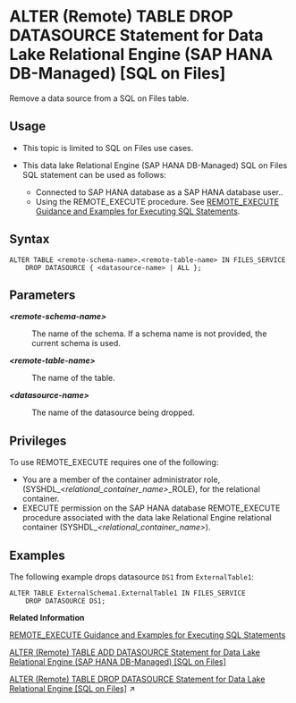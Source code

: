 <!-- loio1e570afca5014f4098f36be8db1129b6 -->

# ALTER \(Remote\) TABLE DROP DATASOURCE Statement for Data Lake Relational Engine \(SAP HANA DB-Managed\) \[SQL on Files\]

Remove a data source from a SQL on Files table.



<a name="loio1e570afca5014f4098f36be8db1129b6__section_inj_b3b_nqb"/>

## Usage

-   This topic is limited to SQL on Files use cases.

-   This data lake Relational Engine \(SAP HANA DB-Managed\) SQL on Files SQL statement can be used as follows:

    -   Connected to SAP HANA database as a SAP HANA database user..
    -   Using the REMOTE\_EXECUTE procedure. See [REMOTE\_EXECUTE Guidance and Examples for Executing SQL Statements](../030-sql-statements/remote-execute-guidance-and-examples-for-executing-sql-statements-fd99ac0.md).





<a name="loio1e570afca5014f4098f36be8db1129b6__section_f45_23b_nqb"/>

## Syntax

```
ALTER TABLE <remote-schema-name>.<remote-table-name> IN FILES_SERVICE 
	DROP DATASOURCE { <datasource-name> | ALL };
```



<a name="loio1e570afca5014f4098f36be8db1129b6__section_iww_23b_nqb"/>

## Parameters


<dl>
<dt><b>

*<remote-schema-name\>*

</b></dt>
<dd>

The name of the schema. If a schema name is not provided, the current schema is used.



</dd><dt><b>

*<remote-table-name\>*

</b></dt>
<dd>

The name of the table.



</dd><dt><b>

*<datasource-name\>*

</b></dt>
<dd>

The name of the datasource being dropped.



</dd>
</dl>



<a name="loio1e570afca5014f4098f36be8db1129b6__section_srk_zhb_nqb"/>

## Privileges

To use REMOTE\_EXECUTE requires one of the following:

-   You are a member of the container administrator role, \(SYSHDL\_*<relational\_container\_name\>*\_ROLE\), for the relational container.
-   EXECUTE permission on the SAP HANA database REMOTE\_EXECUTE procedure associated with the data lake Relational Engine relational container \(SYSHDL\_*<relational\_container\_name\>*\).



## Examples

The following example drops datasource `DS1` from `ExternalTable1`:

```
ALTER TABLE ExternalSchema1.ExternalTable1 IN FILES_SERVICE 
	DROP DATASOURCE DS1;
```

**Related Information**  


[REMOTE\_EXECUTE Guidance and Examples for Executing SQL Statements](../030-sql-statements/remote-execute-guidance-and-examples-for-executing-sql-statements-fd99ac0.md "To run data lake Relational Engine SQL statements using the SAP HANA database REMOTE_EXECUTE or REMOTE_EXECUTE_DDL procedure, you embed the SQL syntax within the procedure.")

[ALTER \(Remote\) TABLE ADD DATASOURCE Statement for Data Lake Relational Engine \(SAP HANA DB-Managed\) \[SQL on Files\]](alter-remote-table-add-datasource-statement-for-data-lake-relational-engine-sap-hana-db-m-e6e7243.md "Attach an external data source, such as a file or directory, to a SQL on Files remote table.")

[ALTER (Remote) TABLE DROP DATASOURCE Statement for Data Lake Relational Engine \[SQL on Files\]](https://help.sap.com/viewer/19b3964099384f178ad08f2d348232a9/2024_1_QRC/en-US/a9da29fdd7a141eea66117b22cca84c7.html "Remove a data source from a SQL on Files table.") :arrow_upper_right:

